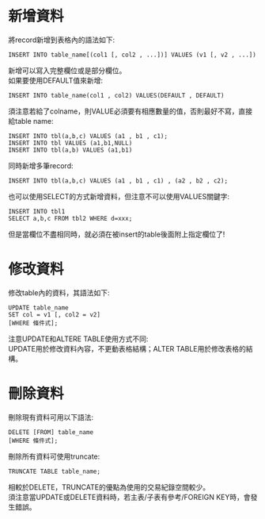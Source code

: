 # 新增資料
將record新增到表格內的語法如下:
```
INSERT INTO table_name[(col1 [, col2 , ...])] VALUES (v1 [, v2 , ...])
```
新增可以寫入完整欄位或是部分欄位。  
如果要使用DEFAULT值來新增:  
```
INSERT INTO table_name(col1 , col2) VALUES(DEFAULT , DEFAULT)
```

須注意若給了colname，則VALUE必須要有相應數量的值，否則最好不寫，直接給table name:
```
INSERT INTO tbl(a,b,c) VALUES (a1 , b1 , c1);
INSERT INTO tbl VALUES (a1,b1,NULL)
INSERT INTO tbl(a,b) VALUES (a1,b1)
```

同時新增多筆record: 
```
INSERT INTO tbl(a,b,c) VALUES (a1 , b1 , c1) , (a2 , b2 , c2);
```

也可以使用SELECT的方式新增資料，但注意不可以使用VALUES關鍵字:
```
INSERT INTO tbl1 
SELECT a,b,c FROM tbl2 WHERE d=xxx;
```
但是當欄位不盡相同時，就必須在被insert的table後面附上指定欄位了!  

# 修改資料
修改table內的資料，其語法如下:  
```
UPDATE table_name
SET col = v1 [, col2 = v2]
[WHERE 條件式];
```
注意UPDATE和ALTERE TABLE使用方式不同:  
UPDATE用於修改資料內容，不更動表格結構；ALTER TABLE用於修改表格的結構。  

# 刪除資料
刪除現有資料可用以下語法:  
```
DELETE [FROM] table_name
[WHERE 條件式];
```

刪除所有資料可使用truncate:  
```
TRUNCATE TABLE table_name;
```
相較於DELETE，TRUNCATE的優點為使用的交易紀錄空間較少。  
須注意當UPDATE或DELETE資料時，若主表/子表有參考/FOREIGN KEY時，會發生錯誤。  
